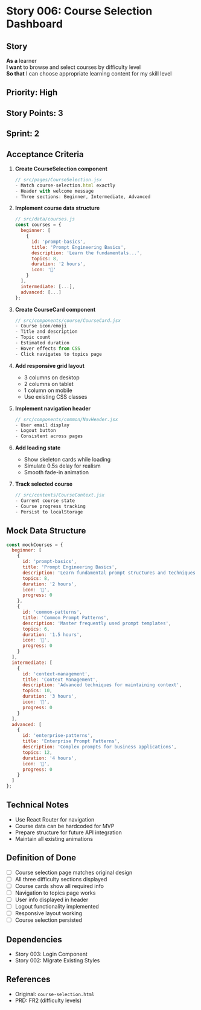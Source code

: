 # Story 006: Course Selection Dashboard

## Story
**As a** learner  
**I want** to browse and select courses by difficulty level  
**So that** I can choose appropriate learning content for my skill level

## Priority: High
## Story Points: 3
## Sprint: 2

## Acceptance Criteria

1. **Create CourseSelection component**
   ```jsx
   // src/pages/CourseSelection.jsx
   - Match course-selection.html exactly
   - Header with welcome message
   - Three sections: Beginner, Intermediate, Advanced
   ```

2. **Implement course data structure**
   ```javascript
   // src/data/courses.js
   const courses = {
     beginner: [
       {
         id: 'prompt-basics',
         title: 'Prompt Engineering Basics',
         description: 'Learn the fundamentals...',
         topics: 8,
         duration: '2 hours',
         icon: '🎯'
       }
     ],
     intermediate: [...],
     advanced: [...]
   };
   ```

3. **Create CourseCard component**
   ```jsx
   // src/components/course/CourseCard.jsx
   - Course icon/emoji
   - Title and description
   - Topic count
   - Estimated duration
   - Hover effects from CSS
   - Click navigates to topics page
   ```

4. **Add responsive grid layout**
   - 3 columns on desktop
   - 2 columns on tablet
   - 1 column on mobile
   - Use existing CSS classes

5. **Implement navigation header**
   ```jsx
   // src/components/common/NavHeader.jsx
   - User email display
   - Logout button
   - Consistent across pages
   ```

6. **Add loading state**
   - Show skeleton cards while loading
   - Simulate 0.5s delay for realism
   - Smooth fade-in animation

7. **Track selected course**
   ```javascript
   // src/contexts/CourseContext.jsx
   - Current course state
   - Course progress tracking
   - Persist to localStorage
   ```

## Mock Data Structure

```javascript
const mockCourses = {
  beginner: [
    {
      id: 'prompt-basics',
      title: 'Prompt Engineering Basics',
      description: 'Learn fundamental prompt structures and techniques',
      topics: 8,
      duration: '2 hours',
      icon: '🎯',
      progress: 0
    },
    {
      id: 'common-patterns',
      title: 'Common Prompt Patterns',
      description: 'Master frequently used prompt templates',
      topics: 6,
      duration: '1.5 hours',
      icon: '📝',
      progress: 0
    }
  ],
  intermediate: [
    {
      id: 'context-management',
      title: 'Context Management',
      description: 'Advanced techniques for maintaining context',
      topics: 10,
      duration: '3 hours',
      icon: '🧩',
      progress: 0
    }
  ],
  advanced: [
    {
      id: 'enterprise-patterns',
      title: 'Enterprise Prompt Patterns',
      description: 'Complex prompts for business applications',
      topics: 12,
      duration: '4 hours',
      icon: '🏢',
      progress: 0
    }
  ]
};
```

## Technical Notes

- Use React Router for navigation
- Course data can be hardcoded for MVP
- Prepare structure for future API integration
- Maintain all existing animations

## Definition of Done

- [ ] Course selection page matches original design
- [ ] All three difficulty sections displayed
- [ ] Course cards show all required info
- [ ] Navigation to topics page works
- [ ] User info displayed in header
- [ ] Logout functionality implemented
- [ ] Responsive layout working
- [ ] Course selection persisted

## Dependencies
- Story 003: Login Component
- Story 002: Migrate Existing Styles

## References
- Original: `course-selection.html`
- PRD: FR2 (difficulty levels)